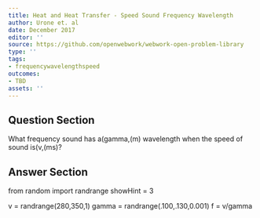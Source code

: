 ```yaml
---
title: Heat and Heat Transfer - Speed Sound Frequency Wavelength
author: Urone et. al
date: December 2017
editor: ''
source: https://github.com/openwebwork/webwork-open-problem-library
type: ''
tags:
- frequencywavelengthspeed
outcomes:
- TBD
assets: ''
---
```


## Question Section 

What frequency sound has a(gamma,(m) wavelength when the speed of sound is(v,(ms)?


## Answer Section

from random import randrange
showHint = 3

v = randrange(280,350,1)
gamma = randrange(.100,.130,0.001)
f = v/gamma
